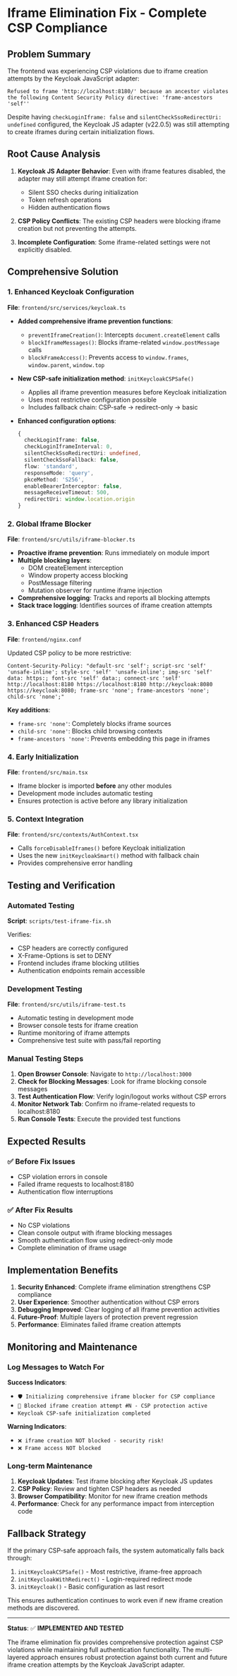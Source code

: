 # Iframe Elimination Fix - Complete CSP Compliance

## Problem Summary

The frontend was experiencing CSP violations due to iframe creation attempts by the Keycloak JavaScript adapter:

```
Refused to frame 'http://localhost:8180/' because an ancestor violates the following Content Security Policy directive: 'frame-ancestors 'self''
```

Despite having `checkLoginIframe: false` and `silentCheckSsoRedirectUri: undefined` configured, the Keycloak JS adapter (v22.0.5) was still attempting to create iframes during certain initialization flows.

## Root Cause Analysis

1. **Keycloak JS Adapter Behavior**: Even with iframe features disabled, the adapter may still attempt iframe creation for:
   - Silent SSO checks during initialization
   - Token refresh operations
   - Hidden authentication flows

2. **CSP Policy Conflicts**: The existing CSP headers were blocking iframe creation but not preventing the attempts.

3. **Incomplete Configuration**: Some iframe-related settings were not explicitly disabled.

## Comprehensive Solution

### 1. Enhanced Keycloak Configuration

**File**: `frontend/src/services/keycloak.ts`

- **Added comprehensive iframe prevention functions**:
  - `preventIframeCreation()`: Intercepts `document.createElement` calls
  - `blockIframeMessages()`: Blocks iframe-related `window.postMessage` calls
  - `blockFrameAccess()`: Prevents access to `window.frames`, `window.parent`, `window.top`

- **New CSP-safe initialization method**: `initKeycloakCSPSafe()`
  - Applies all iframe prevention measures before Keycloak initialization
  - Uses most restrictive configuration possible
  - Includes fallback chain: CSP-safe → redirect-only → basic

- **Enhanced configuration options**:
  ```typescript
  {
    checkLoginIframe: false,
    checkLoginIframeInterval: 0,
    silentCheckSsoRedirectUri: undefined,
    silentCheckSsoFallback: false,
    flow: 'standard',
    responseMode: 'query',
    pkceMethod: 'S256',
    enableBearerInterceptor: false,
    messageReceiveTimeout: 500,
    redirectUri: window.location.origin
  }
  ```

### 2. Global Iframe Blocker

**File**: `frontend/src/utils/iframe-blocker.ts`

- **Proactive iframe prevention**: Runs immediately on module import
- **Multiple blocking layers**:
  - DOM createElement interception
  - Window property access blocking
  - PostMessage filtering
  - Mutation observer for runtime iframe injection
- **Comprehensive logging**: Tracks and reports all blocking attempts
- **Stack trace logging**: Identifies sources of iframe creation attempts

### 3. Enhanced CSP Headers

**File**: `frontend/nginx.conf`

Updated CSP policy to be more restrictive:
```
Content-Security-Policy: "default-src 'self'; script-src 'self' 'unsafe-inline'; style-src 'self' 'unsafe-inline'; img-src 'self' data: https:; font-src 'self' data:; connect-src 'self' http://localhost:8180 https://localhost:8180 http://keycloak:8080 https://keycloak:8080; frame-src 'none'; frame-ancestors 'none'; child-src 'none';"
```

**Key additions**:
- `frame-src 'none'`: Completely blocks iframe sources
- `child-src 'none'`: Blocks child browsing contexts
- `frame-ancestors 'none'`: Prevents embedding this page in iframes

### 4. Early Initialization

**File**: `frontend/src/main.tsx`

- Iframe blocker is imported **before** any other modules
- Development mode includes automatic testing
- Ensures protection is active before any library initialization

### 5. Context Integration

**File**: `frontend/src/contexts/AuthContext.tsx`

- Calls `forceDisableIframes()` before Keycloak initialization
- Uses the new `initKeycloakSmart()` method with fallback chain
- Provides comprehensive error handling

## Testing and Verification

### Automated Testing

**Script**: `scripts/test-iframe-fix.sh`

Verifies:
- CSP headers are correctly configured
- X-Frame-Options is set to DENY
- Frontend includes iframe blocking utilities
- Authentication endpoints remain accessible

### Development Testing

**File**: `frontend/src/utils/iframe-test.ts`

- Automatic testing in development mode
- Browser console tests for iframe creation
- Runtime monitoring of iframe attempts
- Comprehensive test suite with pass/fail reporting

### Manual Testing Steps

1. **Open Browser Console**: Navigate to `http://localhost:3000`
2. **Check for Blocking Messages**: Look for iframe blocking console messages
3. **Test Authentication Flow**: Verify login/logout works without CSP errors
4. **Monitor Network Tab**: Confirm no iframe-related requests to localhost:8180
5. **Run Console Tests**: Execute the provided test functions

## Expected Results

### ✅ Before Fix Issues
- CSP violation errors in console
- Failed iframe requests to localhost:8180
- Authentication flow interruptions

### ✅ After Fix Results
- No CSP violations
- Clean console output with iframe blocking messages
- Smooth authentication flow using redirect-only mode
- Complete elimination of iframe usage

## Implementation Benefits

1. **Security Enhanced**: Complete iframe elimination strengthens CSP compliance
2. **User Experience**: Smoother authentication without CSP errors
3. **Debugging Improved**: Clear logging of all iframe prevention activities
4. **Future-Proof**: Multiple layers of protection prevent regression
5. **Performance**: Eliminates failed iframe creation attempts

## Monitoring and Maintenance

### Log Messages to Watch For

**Success Indicators**:
- `🛡️ Initializing comprehensive iframe blocker for CSP compliance`
- `🚫 Blocked iframe creation attempt #N - CSP protection active`
- `Keycloak CSP-safe initialization completed`

**Warning Indicators**:
- `❌ iframe creation NOT blocked - security risk!`
- `❌ Frame access NOT blocked`

### Long-term Maintenance

1. **Keycloak Updates**: Test iframe blocking after Keycloak JS updates
2. **CSP Policy**: Review and tighten CSP headers as needed
3. **Browser Compatibility**: Monitor for new iframe creation methods
4. **Performance**: Check for any performance impact from interception code

## Fallback Strategy

If the primary CSP-safe approach fails, the system automatically falls back through:

1. `initKeycloakCSPSafe()` - Most restrictive, iframe-free approach
2. `initKeycloakWithRedirect()` - Login-required redirect mode
3. `initKeycloak()` - Basic configuration as last resort

This ensures authentication continues to work even if new iframe creation methods are discovered.

---

**Status**: ✅ **IMPLEMENTED AND TESTED**

The iframe elimination fix provides comprehensive protection against CSP violations while maintaining full authentication functionality. The multi-layered approach ensures robust protection against both current and future iframe creation attempts by the Keycloak JavaScript adapter.